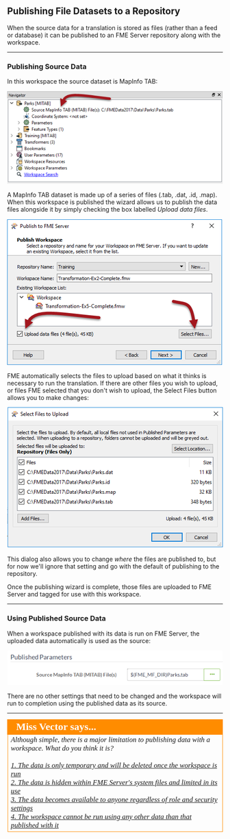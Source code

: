 ## Publishing File Datasets to a Repository ##

When the source data for a translation is stored as files (rather than a feed or database) it can be published to an FME Server repository along with the workspace.

---

### Publishing Source Data ###

In this workspace the source dataset is MapInfo TAB:

![](./Images/Img1.055.PublishDataSourceInWB.png)

A MapInfo TAB dataset is made up of a series of files (.tab, .dat, .id, .map). When this workspace is published the wizard allows us to publish the data files alongside it by simply checking the box labelled *Upload data files*. 

![](./Images/Img1.056.PublishDataSourceInWiz.png) 

FME automatically selects the files to upload based on what it thinks is necessary to run the translation. If there are other files you wish to upload, or files FME selected that you don't wish to upload, the Select Files button allows you to make changes:

![](./Images/Img1.057.PublishDataSourceSelectFiles.png)

This dialog also allows you to change *where* the files are published to, but for now we'll ignore that setting and go with the default of publishing to the repository.

Once the publishing wizard is complete, those files are uploaded to FME Server and tagged for use with this workspace.

---

### Using Published Source Data ###

When a workspace published with its data is run on FME Server, the uploaded data automatically is used as the source:

![](./Images/Img1.058.PublishDataSourceRunInServer.png)

There are no other settings that need to be changed and the workspace will run to completion using the published data as its source.

---

<!--Person X Says Section-->

<table style="border-spacing: 0px">
<tr>
<td style="vertical-align:middle;background-color:darkorange;border: 2px solid darkorange">
<i class="fa fa-quote-left fa-lg fa-pull-left fa-fw" style="color:white;padding-right: 12px;vertical-align:text-top"></i>
<span style="color:white;font-size:x-large;font-weight: bold;font-family:serif">Miss Vector says...</span>
</td>
</tr>

<tr>
<td style="border: 1px solid darkorange">
<span style="font-family:serif; font-style:italic; font-size:larger">
Although simple, there is a major limitation to publishing data with a workspace. What do you think it is?
<br><br><a href="http://52.73.3.37/fmedatastreaming/Manual/QAResponse2017.fmw?chapter=21&question=6&answer=1&DestDataset_TEXTLINE=C%3A%5CFMEOutput%5CQAResponse.html">1. The data is only temporary and will be deleted once the workspace is run</a>
<br><a href="http://52.73.3.37/fmedatastreaming/Manual/QAResponse2017.fmw?chapter=21&question=6&answer=2&DestDataset_TEXTLINE=C%3A%5CFMEOutput%5CQAResponse.html">2. The data is hidden within FME Server's system files and limited in its use</a>
<br><a href="http://52.73.3.37/fmedatastreaming/Manual/QAResponse2017.fmw?chapter=21&question=6&answer=3&DestDataset_TEXTLINE=C%3A%5CFMEOutput%5CQAResponse.html">3. The data becomes available to anyone regardless of role and security settings</a>
<br><a href="http://52.73.3.37/fmedatastreaming/Manual/QAResponse2017.fmw?chapter=21&question=6&answer=4&DestDataset_TEXTLINE=C%3A%5CFMEOutput%5CQAResponse.html">4. The workspace cannot be run using any other data than that published with it</a>
</span>
</td>
</tr>
</table>
 
